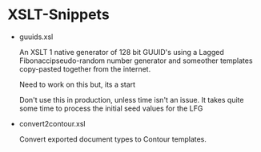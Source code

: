XSLT-Snippets
=============

- guuids.xsl

  An XSLT 1 native generator of 128 bit GUUID's using a Lagged Fibonaccipseudo-random number 
  generator and someother templates copy-pasted together from the internet.

  Need to work on this but, its a start

  Don't use this in production, unless time isn't an issue. 
  It takes quite some time to process the initial seed values for the LFG

- convert2contour.xsl

  Convert exported document types to Contour templates.



